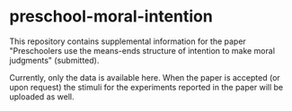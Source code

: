 # preschool-moral-intention

This repository contains supplemental information for the paper "Preschoolers use the means-ends structure of intention to make moral judgments" (submitted).

Currently, only the data is available here.  When the paper is accepted (or upon request) the stimuli for the experiments reported in the paper will be uploaded as well.

